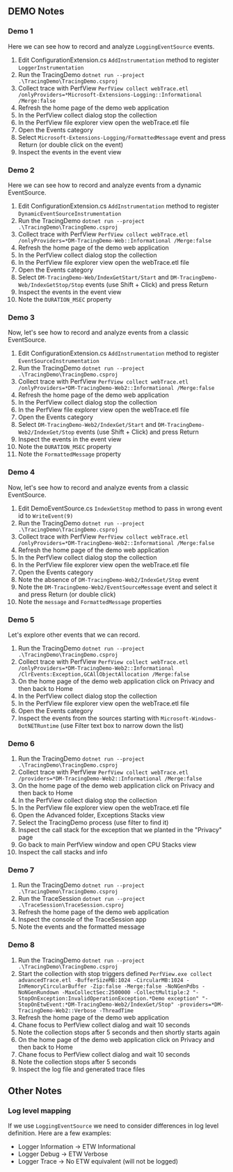 ## DEMO Notes

### Demo 1

Here we can see how to record and analyze `LoggingEventSource` events.

1. Edit ConfigurationExtension.cs `AddInstrumentation` method to register `LoggerInstrumentation`
2. Run the TracingDemo `dotnet run --project .\TracingDemo\TracingDemo.csproj`
3. Collect trace with PerfView `PerfView collect webTrace.etl /onlyProviders=*Microsoft-Extensions-Logging::Informational /Merge:false`
4. Refresh the home page of the demo web application
5. In the PerfView collect dialog stop the collection
6. In the PerfView file explorer view open the webTrace.etl file
7. Open the Events category
8. Select `Microsoft-Extensions-Logging/FormattedMessage` event and press Return (or double click on the event)
9. Inspect the events in the event view 

### Demo 2

Here we can see how to record and analyze events from a dynamic EventSource.

1. Edit ConfigurationExtension.cs `AddInstrumentation` method to register `DynamicEventSourceInstrumentation`
2. Run the TracingDemo `dotnet run --project .\TracingDemo\TracingDemo.csproj`
3. Collect trace with PerfView `PerfView collect webTrace.etl /onlyProviders=*DM-TracingDemo-Web::Informational /Merge:false`
4. Refresh the home page of the demo web application
5. In the PerfView collect dialog stop the collection
6. In the PerfView file explorer view open the webTrace.etl file
7. Open the Events category
8. Select `DM-TracingDemo-Web/IndexGetStart/Start` and `DM-TracingDemo-Web/IndexGetStop/Stop` events (use Shift + Click) and press Return
9. Inspect the events in the event view 
10. Note the `DURATION_MSEC` property

### Demo 3

Now, let's see how to record and analyze events from a classic EventSource.

1. Edit ConfigurationExtension.cs `AddInstrumentation` method to register `EventSourceInstrumentation`
2. Run the TracingDemo `dotnet run --project .\TracingDemo\TracingDemo.csproj`
3. Collect trace with PerfView `PerfView collect webTrace.etl /onlyProviders=*DM-TracingDemo-Web2::Informational /Merge:false`
4. Refresh the home page of the demo web application
5. In the PerfView collect dialog stop the collection
6. In the PerfView file explorer view open the webTrace.etl file
7. Open the Events category
8. Select `DM-TracingDemo-Web2/IndexGet/Start` and `DM-TracingDemo-Web2/IndexGet/Stop` events (use Shift + Click) and press Return
9. Inspect the events in the event view 
10. Note the `DURATION_MSEC` property
11. Note the `FormattedMessage` property

### Demo 4

Now, let's see how to record and analyze events from a classic EventSource.

1. Edit DemoEventSource.cs `IndexGetStop` method to pass in wrong event id to `WriteEvent(9)`
2. Run the TracingDemo `dotnet run --project .\TracingDemo\TracingDemo.csproj`
3. Collect trace with PerfView `PerfView collect webTrace.etl /onlyProviders=*DM-TracingDemo-Web2::Informational /Merge:false`
4. Refresh the home page of the demo web application
5. In the PerfView collect dialog stop the collection
6. In the PerfView file explorer view open the webTrace.etl file
7. Open the Events category
8. Note the absence of `DM-TracingDemo-Web2/IndexGet/Stop` event
9. Note the `DM-TracingDemo-Web2/EventSourceMessage` event and select it and press Return (or double click)
10. Note the `message` and `FormattedMessage` properties

### Demo 5

Let's explore other events that we can record.

1. Run the TracingDemo `dotnet run --project .\TracingDemo\TracingDemo.csproj`
2. Collect trace with PerfView `PerfView collect webTrace.etl /onlyProviders=*DM-TracingDemo-Web2::Informational /ClrEvents:Exception,GCAllObjectAllocation /Merge:false`
3. On the home page of the demo web application click on Privacy and then back to Home
4. In the PerfView collect dialog stop the collection
5. In the PerfView file explorer view open the webTrace.etl file
6. Open the Events category
7. Inspect the events from the sources starting with `Microsoft-Windows-DotNETRuntime` (use Filter text box to narrow down the list)

### Demo 6

1. Run the TracingDemo `dotnet run --project .\TracingDemo\TracingDemo.csproj`
2. Collect trace with PerfView `PerfView collect webTrace.etl /providers=*DM-TracingDemo-Web2::Informational /Merge:false`
3. On the home page of the demo web application click on Privacy and then back to Home
4. In the PerfView collect dialog stop the collection
5. In the PerfView file explorer view open the webTrace.etl file
6. Open the Advanced folder, Exceptions Stacks view
7. Select the TracingDemo process (use filter to find it)
8. Inspect the call stack for the exception that we planted in the "Privacy" page
9. Go back to main PerfView window and open CPU Stacks view
10. Inspect the call stacks and info

### Demo 7

1. Run the TracingDemo `dotnet run --project .\TracingDemo\TracingDemo.csproj`
2. Run the TraceSession `dotnet run --project .\TraceSession\TraceSession.csproj`
3. Refresh the home page of the demo web application
4. Inspect the console of the TraceSession app
5. Note the events and the formatted message


### Demo 8

1. Run the TracingDemo `dotnet run --project .\TracingDemo\TracingDemo.csproj`
2. Start the collection with stop triggers defined 
`PerfView.exe collect advancedTrace.etl -BufferSizeMB:1024 -CircularMB:1024 -InMemoryCircularBuffer -Zip:false -Merge:false -NoNGenPdbs -NoNGenRundown -MaxCollectSec:2500000 -CollectMultiple:2 "-StopOnException:InvalidOperationException.*Demo exception" "-StopOnEtwEvent:*DM-TracingDemo-Web2/IndexGet/Stop" -providers=*DM-TracingDemo-Web2::Verbose -ThreadTime`
3. Refresh the home page of the demo web application
4. Chane focus to PerfView collect dialog and wait 10 seconds
5. Note the collection stops after 5 seconds and then shortly starts again
6. On the home page of the demo web application click on Privacy and then back to Home
7. Chane focus to PerfView collect dialog and wait 10 seconds
8. Note the collection stops after 5 seconds
9. Inspect the log file and generated trace files

## Other Notes

### Log level mapping

If we use `LoggingEventSource` we need to consider differences in log level definition. Here are a few examples:

- Logger Information -> ETW Informational 
- Logger Debug -> ETW Verbose
- Logger Trace -> No ETW equivalent (will not be logged)


